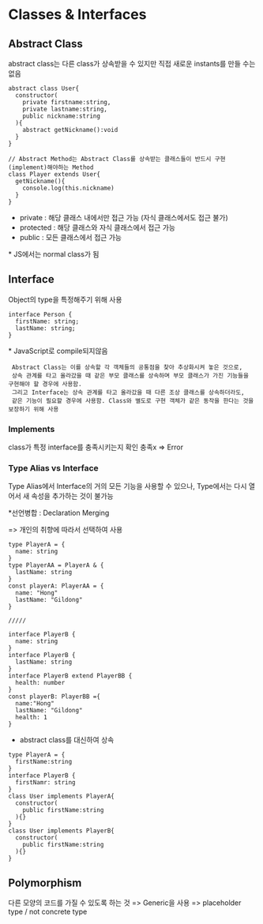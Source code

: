 # Classes & Interfaces

## Abstract Class

abstract class는 다른 class가 상속받을 수 있지만 직접 새로운 instants를 만들 수는 없음

```
abstract class User{
  constructor(
    private firstname:string,
    private lastname:string,
    public nickname:string
  ){
    abstract getNickname():void
  }
}

// Abstract Method는 Abstract Class를 상속받는 클래스들이 반드시 구현(implement)해야하는 Method
class Player extends User{
  getNickname(){
    console.log(this.nickname)
  }
}
```

- private : 해당 클래스 내에서만 접근 가능 (자식 클래스에서도 접근 불가)
- protected : 해당 클래스와 자식 클래스에서 접근 가능
- public : 모든 클래스에서 접근 가능

\* JS에서는 normal class가 됨

## Interface

Object의 type을 특정해주기 위해 사용

```
interface Person {
  firstName: string;
  lastName: string;
}
```

\* JavaScript로 compile되지않음

```
 Abstract Class는 이를 상속할 각 객체들의 공통점을 찾아 추상화시켜 놓은 것으로,
 상속 관계를 타고 올라갔을 때 같은 부모 클래스를 상속하며 부모 클래스가 가진 기능들을 구현해야 할 경우에 사용함.
 그리고 Interface는 상속 관계를 타고 올라갔을 때 다른 조상 클래스를 상속하더라도,
 같은 기능이 필요할 경우에 사용함. Class와 별도로 구현 객체가 같은 동작을 한다는 것을 보장하기 위해 사용
```

### Implements

class가 특정 interface를 충족시키는지 확인
충족x => Error

### Type Alias vs Interface

Type Alias에서 Interface의 거의 모든 기능을 사용할 수 있으나,
Type에서는 다시 열어서 새 속성을 추가하는 것이 불가능

\*선언병합 : Declaration Merging

=> 개인의 취향에 따라서 선택하여 사용

```
type PlayerA = {
  name: string
}
type PlayerAA = PlayerA & {
  lastName: string
}
const playerA: PlayerAA = {
  name: "Hong"
  lastName: "Gildong"
}

/////

interface PlayerB {
  name: string
}
interface PlayerB {
  lastName: string
}
interface PlayerB extend PlayerBB {
  health: number
}
const playerB: PlayerBB ={
  name:"Hong"
  lastName: "Gildong"
  health: 1
}
```

- abstract class를 대신하여 상속

```
type PlayerA = {
  firstName:string
}
interface PlayerB {
  firstNamr: string
}
class User implements PlayerA{
  constructor(
    public firstName:string
  ){}
}
class User implements PlayerB{
  constructor(
    public firstName:string
  ){}
}
```

## Polymorphism

다른 모양의 코드를 가질 수 있도록 하는 것 => Generic을 사용
=> placeholder type / not concrete type
